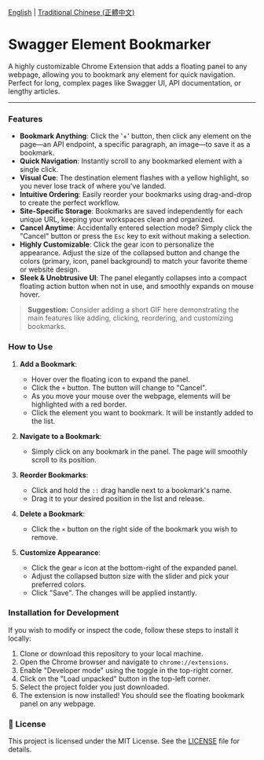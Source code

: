 [English](./README.md) | [Traditional Chinese (正體中文)](./README_zh-TW.md)

# Swagger Element Bookmarker

A highly customizable Chrome Extension that adds a floating panel to any webpage, allowing you to bookmark any element for quick navigation. Perfect for long, complex pages like Swagger UI, API documentation, or lengthy articles.

---

###  Features

*   **Bookmark Anything**: Click the '+' button, then click any element on the page—an API endpoint, a specific paragraph, an image—to save it as a bookmark.
*   **Quick Navigation**: Instantly scroll to any bookmarked element with a single click.
*   **Visual Cue**: The destination element flashes with a yellow highlight, so you never lose track of where you've landed.
*   **Intuitive Ordering**: Easily reorder your bookmarks using drag-and-drop to create the perfect workflow.
*   **Site-Specific Storage**: Bookmarks are saved independently for each unique URL, keeping your workspaces clean and organized.
*   **Cancel Anytime**: Accidentally entered selection mode? Simply click the "Cancel" button or press the `Esc` key to exit without making a selection.
*   **Highly Customizable**: Click the gear icon to personalize the appearance. Adjust the size of the collapsed button and change the colors (primary, icon, panel background) to match your favorite theme or website design.
*   **Sleek & Unobtrusive UI**: The panel elegantly collapses into a compact floating action button when not in use, and smoothly expands on mouse hover.

> **Suggestion:** Consider adding a short GIF here demonstrating the main features like adding, clicking, reordering, and customizing bookmarks.

###  How to Use

1.  **Add a Bookmark**:
    *   Hover over the floating icon to expand the panel.
    *   Click the `+` button. The button will change to "Cancel".
    *   As you move your mouse over the webpage, elements will be highlighted with a red border.
    *   Click the element you want to bookmark. It will be instantly added to the list.

2.  **Navigate to a Bookmark**:
    *   Simply click on any bookmark in the panel. The page will smoothly scroll to its position.

3.  **Reorder Bookmarks**:
    *   Click and hold the `::` drag handle next to a bookmark's name.
    *   Drag it to your desired position in the list and release.

4.  **Delete a Bookmark**:
    *   Click the `×` button on the right side of the bookmark you wish to remove.

5.  **Customize Appearance**:
    *   Click the gear `⚙️` icon at the bottom-right of the expanded panel.
    *   Adjust the collapsed button size with the slider and pick your preferred colors.
    *   Click "Save". The changes will be applied instantly.

###  Installation for Development

If you wish to modify or inspect the code, follow these steps to install it locally:

1.  Clone or download this repository to your local machine.
2.  Open the Chrome browser and navigate to `chrome://extensions`.
3.  Enable "Developer mode" using the toggle in the top-right corner.
4.  Click on the "Load unpacked" button in the top-left corner.
5.  Select the project folder you just downloaded.
6.  The extension is now installed! You should see the floating bookmark panel on any webpage.

### 📄 License

This project is licensed under the MIT License. See the [LICENSE](LICENSE) file for details.
